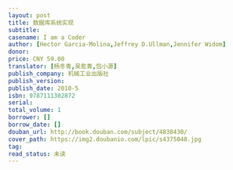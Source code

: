 ```yaml
---
layout: post
title: 数据库系统实现
subtitle: 
casename: I am a Coder
author: [Hector Garcia-Molina,Jeffrey D.Ullman,Jennifer Widom]
donor: 
price: CNY 59.00
translator: [杨冬青,吴愈青,包小源]
publish_company: 机械工业出版社
publish_version: 
publish_date: 2010-5
isbn: 9787111302872
serial: 
total_volume: 1
borrower: []
borrow_date: []
douban_url: http://book.douban.com/subject/4838430/
cover_path: https://img2.doubanio.com/lpic/s4375048.jpg
tag: 
read_status: 未读
---
```

